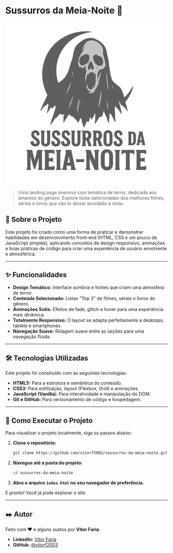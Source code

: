 # Sussurros da Meia-Noite 🌃

![Imagem de capa do site Sussurros da Meia-Noite](assets/img/logo.png)

> Uma landing page imersiva com temática de terror, dedicada aos amantes do gênero. Explore listas selecionadas dos melhores filmes, séries e livros que vão te deixar acordado à noite.

## 📜 Sobre o Projeto

Este projeto foi criado como uma forma de praticar e demonstrar habilidades em desenvolvimento front-end (HTML, CSS e um pouco de JavaScript simples), aplicando conceitos de design responsivo, animações e boas práticas de código para criar 
uma experiência de usuário envolvente e atmosférica.

---

## ✨ Funcionalidades

*   **Design Temático:** Interface sombria e fontes que criam uma atmosfera de terror.
*   **Conteúdo Selecionado:** Listas "Top 3" de filmes, séries e livros do gênero.
*   **Animações Sutis:** Efeitos de fade, glitch e hover para uma experiência mais dinâmica.
*   **Totalmente Responsivo:** O layout se adapta perfeitamente a desktops, tablets e smartphones.
*   **Navegação Suave:** Rolagem suave entre as seções para uma navegação fluida.

---

## 🛠️ Tecnologias Utilizadas

Este projeto foi construído com as seguintes tecnologias:

*   **HTML5:** Para a estrutura e semântica do conteúdo.
*   **CSS3:** Para estilização, layout (Flexbox, Grid) e animações.
*   **JavaScript (Vanilla):** Para interatividade e manipulação do DOM.
*   **Git e GitHub:** Para versionamento de código e hospedagem.

---

## 🚀 Como Executar o Projeto

Para visualizar o projeto localmente, siga os passos abaixo:

1.  **Clone o repositório:**
    ```bash
    git clone https://github.com/vitorf2003/sussurros-da-meia-noite.git
    ```

2.  **Navegue até a pasta do projeto:**
    ```bash
    cd sussurros-da-meia-noite
    ```

3.  **Abra o arquivo `index.html` no seu navegador de preferência.**

E pronto! Você já pode explorar o site.

---

## ✒️ Autor

Feito com ❤️ e alguns sustos por **Vitor Faria**.

*   **LinkedIn:** [Vitor Faria](https://www.linkedin.com/in/vitor-faria-3865321b5)
*   **GitHub:** [@vitorf2003](https://github.com/vitorf2003)

